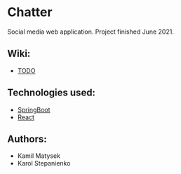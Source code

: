 # Chatter
Social media web application. Project finished June 2021.

## Wiki:
- [TODO]()

## Technologies used:
- [SpringBoot](https://spring.io/projects/spring-boot)
- [React](https://reactjs.org/)

## Authors:
- Kamil Matysek
- Karol Stepanienko
